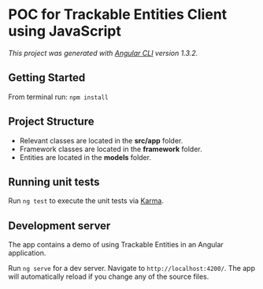 # POC for Trackable Entities Client using JavaScript

*This project was generated with [Angular CLI](https://github.com/angular/angular-cli) version 1.3.2.*

## Getting Started

From terminal run: `npm install`

## Project Structure

- Relevant classes are located in the **src/app** folder.
- Framework classes are located in the **framework** folder.
- Entities are located in the **models** folder.

## Running unit tests

Run `ng test` to execute the unit tests via [Karma](https://karma-runner.github.io).

## Development server

The app contains a demo of using Trackable Entities in an Angular application.

Run `ng serve` for a dev server. Navigate to `http://localhost:4200/`. The app will automatically reload if you change any of the source files.

